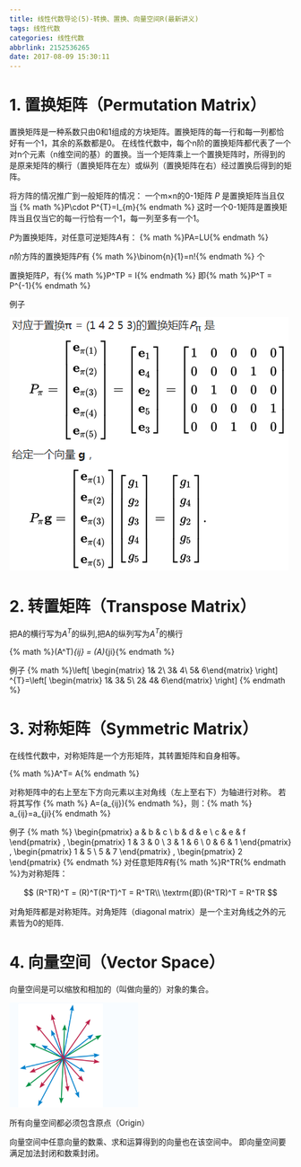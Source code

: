 ```yaml
---
title: 线性代数导论(5)-转换、置换、向量空间R(最新讲义)
tags: 线性代数
categories: 线性代数
abbrlink: 2152536265
date: 2017-08-09 15:30:11
---
```


<!-- toc -->
<!-- more -->

# 1. 置换矩阵（Permutation Matrix）

置换矩阵是一种系数只由0和1组成的方块矩阵。置换矩阵的每一行和每一列都恰好有一个1，其余的系数都是0。
在线性代数中，每个n阶的置换矩阵都代表了一个对n个元素（n维空间的基）的置换。当一个矩阵乘上一个置换矩阵时，所得到的是原来矩阵的横行（置换矩阵在左）或纵列（置换矩阵在右）经过置换后得到的矩阵。

将方阵的情况推广到一般矩阵的情况：
一个m×n的0-1矩阵 $P$ 是置换矩阵当且仅当 {% math %}P\cdot P^{T}=I_{m}{% endmath %}
这时一个0-1矩阵是置换矩阵当且仅当它的每一行恰有一个1，每一列至多有一个1。

$P$为置换矩阵，对任意可逆矩阵$A$有：
{% math %}PA=LU{% endmath %}


$n$阶方阵的置换矩阵$P$有 {% math %}\binom{n}{1}=n!{% endmath %} 个

置换矩阵$P$，有{% math %}P^TP = I{% endmath %}  即{% math %}P^T = P^{-1}{% endmath %}

例子

![](2152536265_Permutation.png)

# 2. 转置矩阵（Transpose Matrix）

把A的横行写为$A^T$的纵列,把A的纵列写为$A^T$的横行

{% math %}(A^T)_{ij} = (A)_{ji}{% endmath %}

例子
{% math %}\left[ \begin{matrix} 1& 2\\ 3& 4\\ 5& 6\end{matrix} \right] ^{T}=\left[ \begin{matrix} 1& 3& 5\\ 2& 4& 6\end{matrix} \right] {% endmath %}

# 3. 对称矩阵（Symmetric Matrix）

在线性代数中，对称矩阵是一个方形矩阵，其转置矩阵和自身相等。

{% math %}A^T= A{% endmath %}

对称矩阵中的右上至左下方向元素以主对角线（左上至右下）为轴进行对称。
若将其写作 {% math %} A=(a_{ij}){% endmath %}，则：{% math %}  a_{ij}=a_{ji}{% endmath %}

例子
{% math %}
\begin{pmatrix} 
a & b & c \\
b & d & e \\
c & e & f 
\end{pmatrix}
,
\begin{pmatrix} 
1 & 3 & 0 \\
3 & 1 & 6 \\
0 & 6 & 1 
\end{pmatrix}
,
\begin{pmatrix} 
1 & 5 \\
5 & 7
\end{pmatrix}
,
\begin{pmatrix} 
2
\end{pmatrix}
{% endmath %}
对任意矩阵$R$有{% math %}R^TR{% endmath %}为对称矩阵：

$$
(R^TR)^T = (R)^T(R^T)^T = R^TR\\
\textrm{即}(R^TR)^T = R^TR
$$

对角矩阵都是对称矩阵。对角矩阵（diagonal matrix）是一个主对角线之外的元素皆为0的矩阵.

# 4. 向量空间（Vector Space）

向量空间是可以缩放和相加的（叫做向量的）对象的集合。

![](2152536265_Vector.png)

所有向量空间都必须包含原点（Origin）

向量空间中任意向量的数乘、求和运算得到的向量也在该空间中。
即向量空间要满足加法封闭和数乘封闭。
